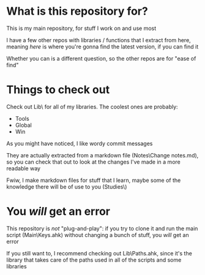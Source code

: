 # What is this repository for?

This is my main repository, for stuff I work on and use most

I have a few other repos with libraries / functions that I extract from here, meaning _here_ is where you're gonna find the latest version, if you can find it

Whether you can is a different question, so the other repos are for "ease of find"

# Things to check out

Check out Lib\ for all of my libraries. The coolest ones are probably:

-  Tools
-  Global
-  Win

As you might have noticed, I like wordy commit messages

They are actually extracted from a markdown file (Notes\Change notes.md), so you can check that out to look at the changes I've made in a more readable way

Fwiw, I make markdown files for stuff that I learn, maybe some of the knowledge there will be of use to you (Studies\\)

# You *will* get an error

This repository is *not* "plug-and-play": if you try to clone it and run the main script (Main\Keys.ahk) without changing a bunch of stuff, you *will* get an error

If you still want to, I recommend checking out Lib\Paths.ahk, since it's the library that takes care of the paths used in all of the scripts and some libraries